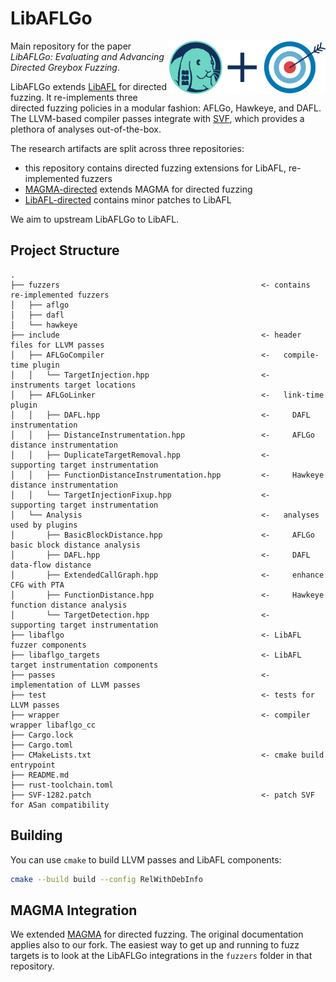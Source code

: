 # LibAFLGo

<img src="logo.png" width="250" align="right" />

Main repository for the paper _LibAFLGo: Evaluating and Advancing Directed Greybox Fuzzing_.

LibAFLGo extends [LibAFL](https://github.com/AFLplusplus/LibAFL) for directed fuzzing. It
re-implements three directed fuzzing policies in a modular fashion: AFLGo, Hawkeye, and DAFL. The
LLVM-based compiler passes integrate with [SVF](https://github.com/SVF-tools/SVF), which provides a
plethora of analyses out-of-the-box.

The research artifacts are split across three repositories:

- this repository contains directed fuzzing extensions for LibAFL, re-implemented fuzzers
- [MAGMA-directed](https://github.com/vusec/magma-directed) extends MAGMA for directed fuzzing
- [LibAFL-directed](https://github.com/vusec/LibAFL-directed) contains minor patches to LibAFL

We aim to upstream LibAFLGo to LibAFL.

## Project Structure

```
.
├── fuzzers                                             <- contains re-implemented fuzzers
│   ├── aflgo
│   ├── dafl
│   └── hawkeye
├── include                                             <- header files for LLVM passes
│   ├── AFLGoCompiler                                   <-   compile-time plugin
│   │   └── TargetInjection.hpp                         <-     instruments target locations
│   ├── AFLGoLinker                                     <-   link-time plugin
│   │   ├── DAFL.hpp                                    <-     DAFL instrumentation
│   │   ├── DistanceInstrumentation.hpp                 <-     AFLGo distance instrumentation
│   │   ├── DuplicateTargetRemoval.hpp                  <-     supporting target instrumentation
│   │   ├── FunctionDistanceInstrumentation.hpp         <-     Hawkeye distance instrumentation
│   │   └── TargetInjectionFixup.hpp                    <-     supporting target instrumentation
│   └── Analysis                                        <-   analyses used by plugins
│       ├── BasicBlockDistance.hpp                      <-     AFLGo basic block distance analysis
│       ├── DAFL.hpp                                    <-     DAFL data-flow distance
│       ├── ExtendedCallGraph.hpp                       <-     enhance CFG with PTA
│       ├── FunctionDistance.hpp                        <-     Hawkeye function distance analysis
│       └── TargetDetection.hpp                         <-     supporting target instrumentation
├── libaflgo                                            <- LibAFL fuzzer components
├── libaflgo_targets                                    <- LibAFL target instrumentation components
├── passes                                              <- implementation of LLVM passes
├── test                                                <- tests for LLVM passes
├── wrapper                                             <- compiler wrapper libaflgo_cc
├── Cargo.lock
├── Cargo.toml
├── CMakeLists.txt                                      <- cmake build entrypoint
├── README.md
├── rust-toolchain.toml
├── SVF-1282.patch                                      <- patch SVF for ASan compatibility
```

## Building

You can use `cmake` to build LLVM passes and LibAFL components:

```bash
cmake --build build --config RelWithDebInfo
```

## MAGMA Integration

We extended [MAGMA](https://github.com/vusec/magma-directed) for directed fuzzing. The original
documentation applies also to our fork. The easiest way to get up and running to fuzz targets is to
look at the LibAFLGo integrations in the `fuzzers` folder in that repository.
